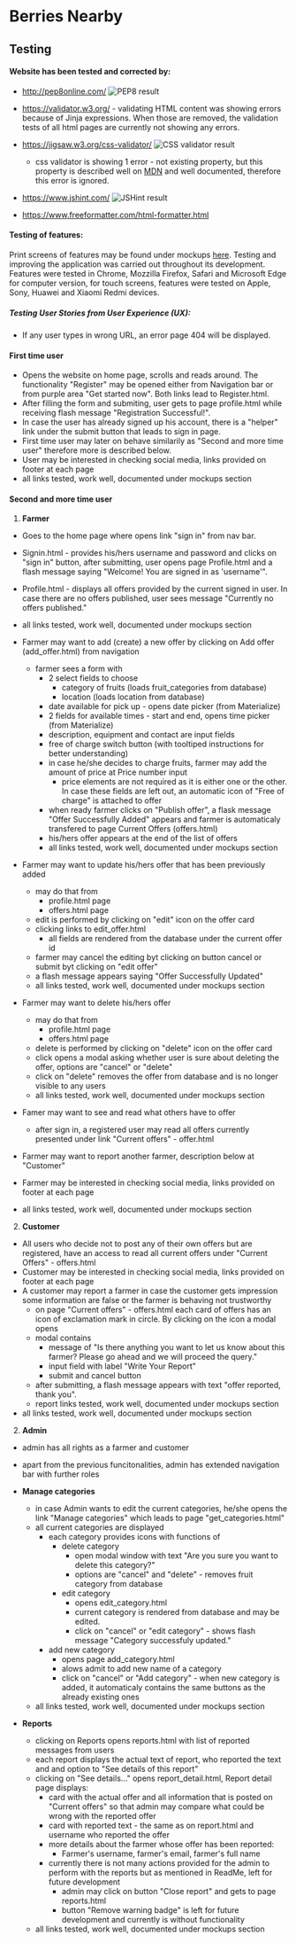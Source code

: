 # Berries Nearby

## Testing

#### Website has been tested and corrected by: 
- http://pep8online.com/
![PEP8 result](static/testing/pep8-result.png)

- https://validator.w3.org/ - validating HTML content was showing errors because of Jinja expressions. When those are removed, the validation tests of all html pages are currently not showing any errors.

- https://jigsaw.w3.org/css-validator/ 
![CSS validator result](static/testing/css-validator-result.png)
    - css validator is showing 1 error - not existing property, but this property is described well on [MDN](https://developer.mozilla.org/en-US/docs/Web/CSS/shape-outside) and well documented, therefore this error is ignored.


- https://www.jshint.com/
![JSHint result](static/testing/jshint-result.png)

- https://www.freeformatter.com/html-formatter.html 

#### **Testing of features:**
Print screens of features may be found under mockups [here](MOCKUPS.md).
Testing and improving the application was carried out throughout its development.
Features were tested in Chrome, Mozzilla Firefox, Safari and Microsoft Edge for computer version, for touch screens, features were tested on Apple, Sony, Huawei and Xiaomi Redmi devices.

##### Testing User Stories from User Experience (UX): 
- If any user types in wrong URL, an error page 404 will be displayed.

#### First time user 
- Opens the website on home page, scrolls and reads around. The functionality "Register" may be opened either from Navigation bar or from purple area "Get started now". Both links lead to Register.html.
- After filling the form and submiting, user gets to page profile.html while receiving flash message "Registration Successful!". 
- In case the user has already signed up his account, there is a "helper" link under the submit button that leads to sign in page.
- First time user may later on behave similarily as "Second and more time user" therefore more is described below.
- User may be interested in checking social media, links provided on footer at each page
- all links tested, work well, documented under mockups section

#### Second and more time user 
1. **Farmer**
- Goes to the home page where opens link "sign in" from nav bar. 
- Signin.html - provides his/hers username and password and clicks on "sign in" button, after submitting, user opens page Profile.html and a flash message saying "Welcome! You are signed in as 'username'".
- Profile.html - displays all offers provided by the current signed in user. In case there are no offers published, user sees message "Currently no offers published."
- all links tested, work well, documented under mockups section

- Farmer may want to add (create) a new offer by clicking on Add offer (add_offer.html) from navigation
    - farmer sees a form with
        - 2 select fields to choose 
            - category of fruits (loads fruit_categories from database)
            - location (loads location from database)
        - date available for pick up - opens date picker (from Materialize)
        - 2 fields for available times - start and end, opens time picker (from Materialize)
        - description, equipment and contact are input fields
        - free of charge switch button (with tooltiped instructions for better understanding)
        - in case he/she decides to charge fruits, farmer may add the amount of price at Price number input
            - price elements are not required as it is either one or the other. In case these fields are left out, an automatic icon of "Free of charge" is attached to offer
        - when ready farmer clicks on "Publish offer", a flask message "Offer Successfully Added" appears and farmer is automaticaly transfered to page Current Offers (offers.html)
        - his/hers offer appears at the end of the list of offers
        - all links tested, work well, documented under mockups section

- Farmer may want to update his/hers offer that has been previously added
    - may do that from
        - profile.html page
        - offers.html page
    - edit is performed by clicking on "edit" icon on the offer card
    - clicking links to edit_offer.html
        - all fields are rendered from the database under the current offer id
    - farmer may cancel the editing byt clicking on button cancel or submit byt clicking on "edit offer"
    - a flash message appears saying "Offer Successfully Updated"
    - all links tested, work well, documented under mockups section

- Farmer may want to delete his/hers offer
    - may do that from
        - profile.html page
        - offers.html page 
    - delete is performed by clicking on "delete" icon on the offer card
    - click opens a modal asking whether user is sure about deleting the offer, options are "cancel" or "delete"
    - click on "delete" removes the offer from database and is no longer visible to any users
    - all links tested, work well, documented under mockups section

- Famer may want to see and read what others have to offer 
    - after sign in, a registered user may read all offers currently presented under link "Current offers" - offer.html
- Farmer may want to report another farmer, description below at "Customer"
- Farmer may be interested in checking social media, links provided on footer at each page
- all links tested, work well, documented under mockups section

2. **Customer**
- All users who decide not to post any of their own offers but are registered, have an access to read all current offers under "Current Offers" - offers.html
- Customer may be interested in checking social media, links provided on footer at each page
- A customer may report a farmer in case the customer gets impression some information are false or the farmer is behaving not trustworthy 
    - on page "Current offers" - offers.html each card of offers has an icon of exclamation mark in circle. By clicking on the icon a modal opens
    - modal contains
        - message of "Is there anything you want to let us know about this farmer? Please go ahead and we will proceed the query."
        - input field with label "Write Your Report"
        - submit and cancel button
    - after submitting, a flash message appears with text "offer reported, thank you".
    - report links tested, work well, documented under mockups section
- all links tested, work well, documented under mockups section

2. **Admin**
- admin has all rights as a farmer and customer
- apart from the previous funcitonalities, admin has extended navigation bar with further roles
- **Manage categories**
    - in case Admin wants to edit the current categories, he/she opens the link "Manage categories" which leads to page "get_categories.html"
    - all current categories are displayed
        - each category provides icons with functions of
            - delete category
                - open modal window with text "Are you sure you want to delete this category?"
                - options are "cancel" and "delete" - removes fruit category from database
            - edit category
                - opens edit_category.html
                - current category is rendered from database and may be edited.
                - click on "cancel" or "edit category" - shows flash message "Category successfuly updated."
        - add new category
            - opens page add_category.html
            - alows admit to add new name of a category
            - click on "cancel" or "Add category" - when new category is added, it automaticaly contains the same buttons as the already existing ones
    -  all links tested, work well, documented under mockups section

- **Reports**
    - clicking on Reports opens reports.html with list of reported messages from users
    - each report displays the actual text of report, who reported the text and and option to "See details of this report"
    - clicking on "See details..." opens report_detail.html, Report detail page displays:
        - card with the actual offer and all information that is posted on "Current offers" so that admin may compare what could be wrong with the reported offer
        - card with reported text - the same as on report.html and username who reported the offer
        - more details about the farmer whose offer has been reported: 
            - Farmer's username, farmer's email, farmer's full name
        - currently there is not many actions provided for the admin to perform with the reports but as mentioned in ReadMe, left for future development
            - admin may click on button "Close report" and gets to page reports.html
            - button "Remove warning badge" is left for future development and currently is without functionality
    - all links tested, work well, documented under mockups section
